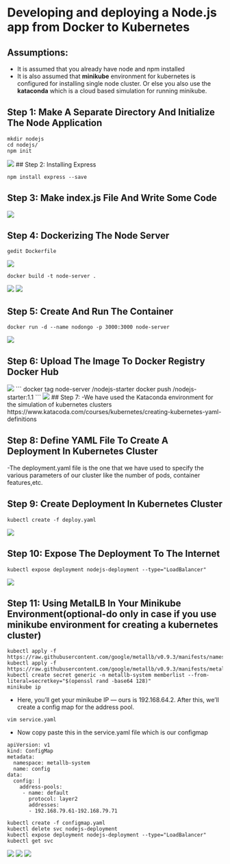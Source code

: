 # Developing and deploying a Node.js app from Docker to Kubernetes

## Assumptions:
- It is assumed that you already have node and npm installed
- It is also assumed that **minikube** environment for kubernetes is configured for installing single node cluster. Or else you also use the **kataconda** which is a cloud based simulation for running minikube.  

## Step 1: Make A Separate Directory And Initialize The Node Application

```
mkdir nodejs
cd nodejs/
npm init
```
<img src="https://github.com/kuluruvineeth/Devops/blob/main/kubernetesDockerExercise/screenshots/1.png">
## Step 2: Installing Express

```
npm install express --save
```
## Step 3: Make index.js File And Write Some Code
<img src="https://github.com/kuluruvineeth/Devops/blob/main/kubernetesDockerExercise/screenshots/2.png">

## Step 4: Dockerizing The Node Server
```
gedit Dockerfile
```
<img src="https://github.com/kuluruvineeth/Devops/blob/main/kubernetesDockerExercise/screenshots/3.png">

```
docker build -t node-server .
```
<img src="https://github.com/kuluruvineeth/Devops/blob/main/kubernetesDockerExercise/screenshots/4.png">
<img src="https://github.com/kuluruvineeth/Devops/blob/main/kubernetesDockerExercise/screenshots/5.png">

## Step 5: Create And Run The Container
```
docker run -d --name nodongo -p 3000:3000 node-server
```
<img src="https://github.com/kuluruvineeth/Devops/blob/main/kubernetesDockerExercise/screenshots/6.png">

## Step 6: Upload The Image To Docker Registry Docker Hub
<img src="https://github.com/kuluruvineeth/Devops/blob/main/kubernetesDockerExercise/screenshots/7.png">
```
docker tag node-server <username>/nodejs-starter
docker push <username>/nodejs-starter:1.1
```
<img src="https://github.com/kuluruvineeth/Devops/blob/main/kubernetesDockerExercise/screenshots/8.png">
## Step 7:
-We have used the Kataconda environment for the simulation of kubernetes clusters https://www.katacoda.com/courses/kubernetes/creating-kubernetes-yaml-definitions

## Step 8: Define YAML File To Create A Deployment In Kubernetes Cluster
-The deployment.yaml file is the one that we have used to specify the various parameters of our cluster like the number of pods, container features,etc.

## Step 9: Create Deployment In Kubernetes Cluster
```
kubectl create -f deploy.yaml
```
<img src="https://github.com/kuluruvineeth/Devops/blob/main/kubernetesDockerExercise/screenshots/9.png">

## Step 10: Expose The Deployment To The Internet
```
kubectl expose deployment nodejs-deployment --type="LoadBalancer"
```
<img src="https://github.com/kuluruvineeth/Devops/blob/main/kubernetesDockerExercise/screenshots/10.png">

## Step 11: Using MetalLB In Your Minikube Environment(optional-do only in case if you use minikube environment for creating a kubernetes cluster)
```
kubectl apply -f https://raw.githubusercontent.com/google/metallb/v0.9.3/manifests/namespace.yaml
kubectl apply -f https://raw.githubusercontent.com/google/metallb/v0.9.3/manifests/metallb.yaml
kubectl create secret generic -n metallb-system memberlist --from-literal=secretkey="$(openssl rand -base64 128)"
minikube ip
```
- Here, you’ll get your minikube IP — ours is 192.168.64.2. After this, we’ll create a config map for the address pool.
```
vim service.yaml
```
- Now copy paste this in the service.yaml file which is our configmap
```
apiVersion: v1
kind: ConfigMap
metadata:
  namespace: metallb-system
  name: config
data:
  config: |
    address-pools:
     - name: default
       protocol: layer2
       addresses:
       - 192.168.79.61-192.168.79.71
```
```
kubectl create -f configmap.yaml
kubectl delete svc nodejs-deployment
kubectl expose deployment nodejs-deployment --type="LoadBalancer"
kubectl get svc
```
<img src="https://github.com/kuluruvineeth/Devops/blob/main/kubernetesDockerExercise/screenshots/11.png">
<img src="https://github.com/kuluruvineeth/Devops/blob/main/kubernetesDockerExercise/screenshots/12.png">
<img src="https://github.com/kuluruvineeth/Devops/blob/main/kubernetesDockerExercise/screenshots/13.png">



